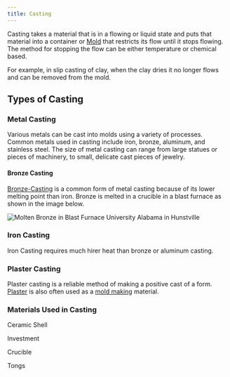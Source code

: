 ```yaml
---
title: Casting
---
```


Casting takes a material that is in a flowing or liquid state and puts that material into a container or [Mold](../mold.md) that restricts its flow until it stops flowing. The method for stopping the flow can be either temperature or chemical based.

For example, in slip casting of clay, when the clay dries it no longer flows and can be removed from the mold.

## Types of Casting

### Metal Casting

Various metals can be cast into molds using a variety of processes. Common metals used in casting include iron, bronze, aluminum, and stainless steel. The size of metal casting can range from large statues or pieces of machinery, to small, delicate cast pieces of jewelry.

#### Bronze Casting

[Bronze-Casting](../Bronze-Casting.md) is a common form of metal casting because of its lower melting point than iron. Bronze is melted in a crucible in a blast furnace as shown in the image below.

![Molten Bronze in Blast Furnace University Alabama in Hunstville](/attachments/20101109_134223_Molten_Bronze_in_Blast_Furnace_University_Alabama_in_Hunstville.jpg)

### Iron Casting

Iron Casting requires much hirer heat than bronze or aluminum casting.

### Plaster Casting

Plaster casting is a reliable method of making a positive cast of a form. [Plaster](../plaster.md) is also often used as a [mold making](../mold.md) material.

### Materials Used in Casting

Ceramic Shell

Investment

Crucible

Tongs
